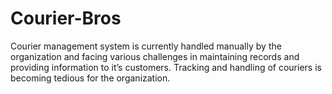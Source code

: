 # Courier-Bros  
Courier management system is currently handled manually by the organization and facing various challenges in maintaining records and providing information to it’s customers. Tracking and handling of couriers is becoming tedious for the organization.
